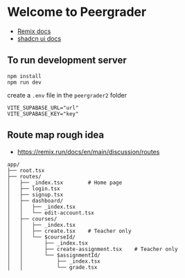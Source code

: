 # Welcome to Peergrader

* [Remix docs](https://remix.run/docs)
* [shadcn ui docs](https://ui.shadcn.com/docs/installation/remix)

## To run development server

```tsx
npm install
npm run dev
```

create a `.env` file in the `peergrader2` folder

```tsx
VITE_SUPABASE_URL="url"
VITE_SUPABASE_KEY="key"
```

## Route map rough idea

* <https://remix.run/docs/en/main/discussion/routes>

```tsx
app/
├── root.tsx
├── routes/
│   ├── _index.tsx        # Home page
│   ├── login.tsx
│   ├── signup.tsx
│   ├── dashboard/
│   │   ├── _index.tsx
│   │   └── edit-account.tsx
│   ├── courses/
│   │   ├── _index.tsx
│   │   ├── create.tsx    # Teacher only
│   │   └── $courseId/
│   │       ├── _index.tsx
│   │       ├── create-assignment.tsx    # Teacher only
│   │       └── $assignmentId/
│   │           ├── _index.tsx
│   │           └── grade.tsx
```
